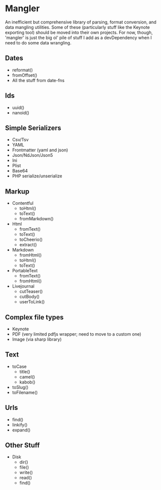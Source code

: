 # Mangler

An inefficient but comprehensive library of parsing, format conversion, and data
mangling utilities. Some of these (particularly stuff like the Keynote exporting
tool) should be moved into their own projects. For now, though, 'mangler' is just
the big ol' pile of stuff I add as a devDependency when I need to do some data
wrangling.

## Dates

- reformat()
- fromOffset()
- All the stuff from date-fns

## Ids

- uuid()
- nanoid()

## Simple Serializers

- Csv/Tsv
- YAML
- Frontmatter (yaml and json)
- Json/NdJson/Json5
- Ini
- Plist
- Base64
- PHP serialize/unserialize

## Markup

- Contentful
  - toHtml()
  - toText()
  - fromMarkdown()
- Html
  - fromText()
  - toText()
  - toCheerio()
  - extract()
- Markdown
  - fromHtml()
  - toHtml()
  - toText()
- PortableText
  - fromText()
  - fromHtml()
- Livejournal
  - cutTeaser()
  - cutBody()
  - userToLink()
  
## Complex file types

- Keynote
- PDF (very limited pdfjs wrapper; need to move to a custom one)
- Image (via sharp library)

## Text

- toCase
  - title()
  - camel()
  - kabob()
- toSlug()
- toFilename()

## Urls

- find()
- linkify()
- expand()

## Other Stuff

- Disk
  - dir()
  - file()
  - write()
  - read()
  - find()
